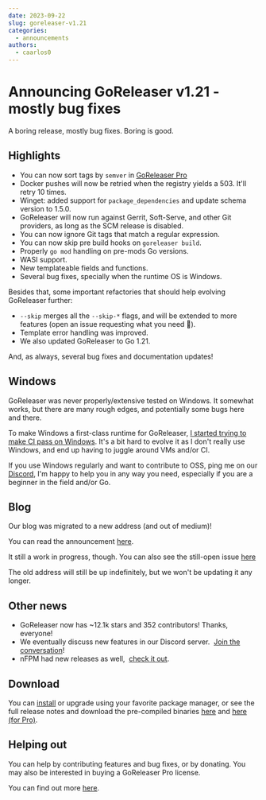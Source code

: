 ```yaml
---
date: 2023-09-22
slug: goreleaser-v1.21
categories:
  - announcements
authors:
  - caarlos0
---
```


# Announcing GoReleaser v1.21 - mostly bug fixes

A boring release, mostly bug fixes.
Boring is good.

<!-- more -->

## Highlights

- You can now sort tags by `semver` in [GoReleaser Pro][pro]
- Docker pushes will now be retried when the registry yields a 503. It'll retry
  10 times.
- Winget: added support for `package_dependencies` and update schema version to
  1.5.0.
- GoReleaser will now run against Gerrit, Soft-Serve, and other Git providers,
  as long as the SCM release is disabled.
- You can now ignore Git tags that match a regular expression.
- You can now skip pre build hooks on `goreleaser build`.
- Properly `go mod` handling on pre-mods Go versions.
- WASI support.
- New templateable fields and functions.
- Several bug fixes, specially when the runtime OS is Windows.

Besides that, some important refactories that should help evolving GoReleaser
further:

- `--skip` merges all the `--skip-*` flags, and will be extended to more
  features (open an issue requesting what you need 📩).
- Template error handling was improved.
- We also updated GoReleaser to Go 1.21.

And, as always, several bug fixes and documentation updates!

## Windows

GoReleaser was never properly/extensive tested on Windows.
It somewhat works, but there are many rough edges, and potentially some bugs
here and there.

To make Windows a first-class runtime for GoReleaser,
[I started trying to make CI pass on Windows](https://github.com/goreleaser/goreleaser/pull/4293).
It's a bit hard to evolve it as I don't really use Windows, and end up having
to juggle around VMs and/or CI.

If you use Windows regularly and want to contribute to OSS, ping me on our
[Discord][discord], I'm happy to help you in any way you need, especially if
you are a beginner in the field and/or Go.

## Blog

Our blog was migrated to a new address (and out of medium)!


You can read the announcement [here](./2023-09-14-welcome.md).

It still a work in progress, though.
You can also see the still-open issue
[here](https://github.com/goreleaser/goreleaser/issues/3503)

The old address will still be up indefinitely, but we won't be updating it any
longer.

## Other news

- GoReleaser now has ~12.1k stars and 352 contributors! Thanks, everyone!
- We eventually discuss new features in our Discord server. 
  [Join the conversation][discord]!
- nFPM had new releases as well, 
  [check it out](https://github.com/goreleaser/nfpm/releases).

## Download

You can [install][] or upgrade using your favorite package manager, or see the
full release notes and download the pre-compiled binaries [here][oss-rel] and
[here (for Pro)][pro-rel].

## Helping out

You can help by contributing features and bug fixes, or by donating.
You may also be interested in buying a GoReleaser Pro license.

You can find out more [here](https://goreleaser.com/sponsors/).

[install]: https://goreleaser.com/install
[pro-rel]: https://github.com/goreleaser/goreleaser-pro/releases/tag/v1.21.0-pro
[oss-rel]: https://github.com/goreleaser/goreleaser/releases/tag/v1.21.0
[pro]: https://goreleaser.com/pro
[discord]: https://goreleaser.com/discord
